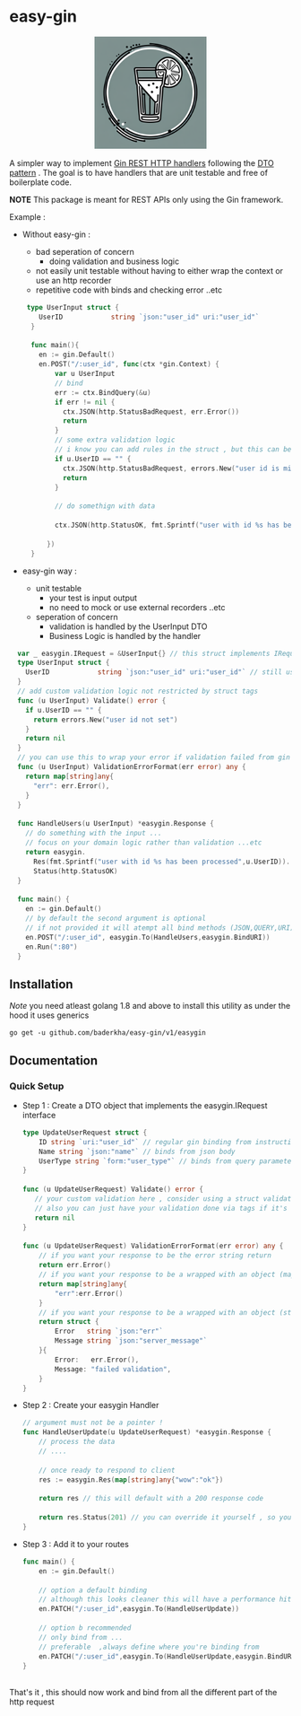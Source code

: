 # easy-gin

<p align="center"> <img src="./logo/logo.png" width="200px" height="200px"/> </p>

A simpler way to implement [Gin  REST HTTP handlers](https://github.com/gin-gonic/gin) following the [DTO pattern](https://www.okta.com/identity-101/dto/) . 
The goal is to have handlers that are unit testable and free of boilerplate code. 

**NOTE**
This package is meant for REST APIs only using the Gin framework.

Example : 
- Without easy-gin : 
	- bad seperation of concern 
		- doing validation and business logic
	- not easily unit testable without having to either wrap the context or use an http recorder
	- repetitive code with binds and checking error ..etc
	

  ```go
   type UserInput struct {
      UserID            string `json:"user_id" uri:"user_id"`
    }

    func main(){
      en := gin.Default()
      en.POST("/:user_id", func(ctx *gin.Context) {
          var u UserInput
          // bind
          err := ctx.BindQuery(&u)
          if err != nil {
            ctx.JSON(http.StatusBadRequest, err.Error())
            return
          }
          // some extra validation logic
          // i know you can add rules in the struct , but this can be replaced with a validation from db ...etc
          if u.UserID == "" {
            ctx.JSON(http.StatusBadRequest, errors.New("user id is missing"))
            return
          }

          // do somethign with data

          ctx.JSON(http.StatusOK, fmt.Sprintf("user with id %s has been processed", u.UserID))

	    })
    }
  ```
 - easy-gin way : 
 	- unit testable
 		- your test is input output 
 		- no need to mock or use external recorders ..etc 
 	- seperation of concern 
 		- validation is handled by the UserInput DTO
 		- Business Logic is handled by the handler  


  ``` go
    var _ easygin.IRequest = &UserInput{} // this struct implements IRequest 
    type UserInput struct {
      UserID            string `json:"user_id" uri:"user_id"` // still use the bind methods from gin !
    }
    // add custom validation logic not restricted by struct tags
    func (u UserInput) Validate() error {
      if u.UserID == "" {
        return errors.New("user id not set")
      }
      return nil
    }
    // you can use this to wrap your error if validation failed from gin or your custom validation
    func (u UserInput) ValidationErrorFormat(err error) any {
      return map[string]any{
        "err": err.Error(),
      }
    }
    
    func HandleUsers(u UserInput) *easygin.Response {
      // do something with the input ...
      // focus on your domain logic rather than validation ...etc
      return easygin.
        Res(fmt.Sprintf("user with id %s has been processed",u.UserID)).
        Status(http.StatusOK)
    }
    
    func main() {
      en := gin.Default()
      // by default the second argument is optional 
      // if not provided it will atempt all bind methods (JSON,QUERY,URI) (this will incur a performance hit)
      en.POST("/:user_id", easygin.To(HandleUsers,easygin.BindURI)) 
      en.Run(":80")
    }
  ```
 
## Installation 
*Note* you need atleast golang 1.8 and above to install this utility as under the hood it uses generics
```
go get -u github.com/baderkha/easy-gin/v1/easygin
```

## Documentation

### Quick Setup

- Step 1 : Create a DTO object that implements the easygin.IRequest interface 

	```go 
	type UpdateUserRequest struct {
		ID string `uri:"user_id"` // regular gin binding from instructions
		Name string `json:"name"` // binds from json body
		UserType string `form:"user_type"` // binds from query parameter
	}
	
	func (u UpdateUserRequest) Validate() error {
	   // your custom validation here , consider using a struct validator like [go-validator](https://github.com/go-playground/validator)
	   // also you can just have your validation done via tags if it's simple stuff and just return nil here
	   return nil
	}
	
	func (u UpdateUserRequest) ValidationErrorFormat(err error) any {
		// if you want your response to be the error string return
		return err.Error()
		// if you want your response to be a wrapped with an object (map option)
		return map[string]any{
			"err":err.Error()
		}
		// if you want your response to be a wrapped with an object (struct option)
		return struct {
			Error   string `json:"err"`
			Message string `json:"server_message"`
		}{
			Error:   err.Error(),
			Message: "failed validation",
		}
	}
	```
- Step 2 : Create your easygin Handler
	``` go
	// argument must not be a pointer !
	func HandleUserUpdate(u UpdateUserRequest) *easygin.Response {
		// process the data 
		// ....
		
		// once ready to respond to client
		res := easygin.Res(map[string]any{"wow":"ok"})
		
		return res // this will default with a 200 response code 
		
		return res.Status(201) // you can override it yourself , so you can use this to handle errors 
	}
	```
- Step 3 : Add it to your routes
	``` go
	func main() {
		en := gin.Default()
		
		// option a default binding
		// although this looks cleaner this will have a performance hit if you do not need to bind from everything else
		en.PATCH("/:user_id",easygin.To(HandleUserUpdate)) 
		
		// option b recommended
		// only bind from ...
		// preferable  ,always define where you're binding from
		en.PATCH("/:user_id",easygin.To(HandleUserUpdate,easygin.BindURI,easygin.BindJSON,easygin.BindQuery))
	}
		
	```

That's it , this should now work and bind from all the different part of the http request
